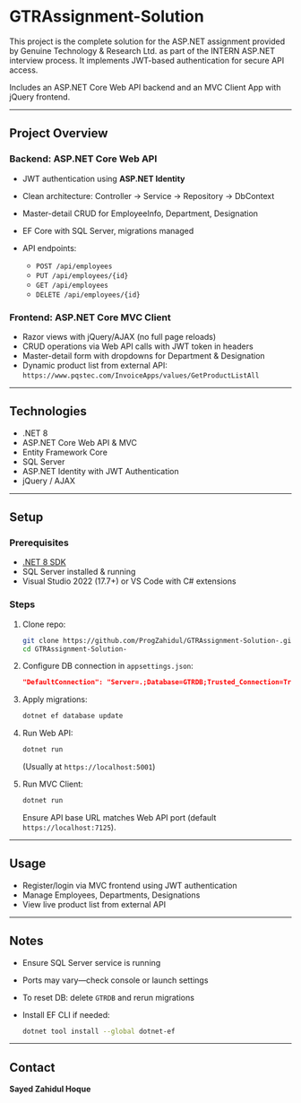 
# GTRAssignment-Solution

This project is the complete solution for the ASP.NET assignment provided by Genuine Technology & Research Ltd. as part of the INTERN ASP.NET interview process. It implements JWT-based authentication for secure API access.

Includes an ASP.NET Core Web API backend and an MVC Client App with jQuery frontend.

---

## Project Overview

### Backend: ASP.NET Core Web API

* JWT authentication using **ASP.NET Identity**
* Clean architecture: Controller → Service → Repository → DbContext
* Master-detail CRUD for EmployeeInfo, Department, Designation
* EF Core with SQL Server, migrations managed
* API endpoints:

  * `POST /api/employees`
  * `PUT /api/employees/{id}`
  * `GET /api/employees`
  * `DELETE /api/employees/{id}`

### Frontend: ASP.NET Core MVC Client

* Razor views with jQuery/AJAX (no full page reloads)
* CRUD operations via Web API calls with JWT token in headers
* Master-detail form with dropdowns for Department & Designation
* Dynamic product list from external API:
  `https://www.pqstec.com/InvoiceApps/values/GetProductListAll`

---

## Technologies

* .NET 8
* ASP.NET Core Web API & MVC
* Entity Framework Core
* SQL Server
* ASP.NET Identity with JWT Authentication
* jQuery / AJAX

---

## Setup

### Prerequisites

* [.NET 8 SDK](https://dotnet.microsoft.com/en-us/download/dotnet/8.0)
* SQL Server installed & running
* Visual Studio 2022 (17.7+) or VS Code with C# extensions

### Steps

1. Clone repo:

   ```bash
   git clone https://github.com/ProgZahidul/GTRAssignment-Solution-.git
   cd GTRAssignment-Solution-
   ```

2. Configure DB connection in `appsettings.json`:

   ```json
   "DefaultConnection": "Server=.;Database=GTRDB;Trusted_Connection=True;TrustServerCertificate=true"
   ```

3. Apply migrations:

   ```bash
   dotnet ef database update
   ```

4. Run Web API:

   ```bash
   dotnet run
   ```

   (Usually at `https://localhost:5001`)

5. Run MVC Client:

   ```bash
   dotnet run
   ```

   Ensure API base URL matches Web API port (default `https://localhost:7125`).

---

## Usage

* Register/login via MVC frontend using JWT authentication
* Manage Employees, Departments, Designations
* View live product list from external API

---

## Notes

* Ensure SQL Server service is running
* Ports may vary—check console or launch settings
* To reset DB: delete `GTRDB` and rerun migrations
* Install EF CLI if needed:

  ```bash
  dotnet tool install --global dotnet-ef
  ```

---

## Contact

**Sayed Zahidul Hoque**

